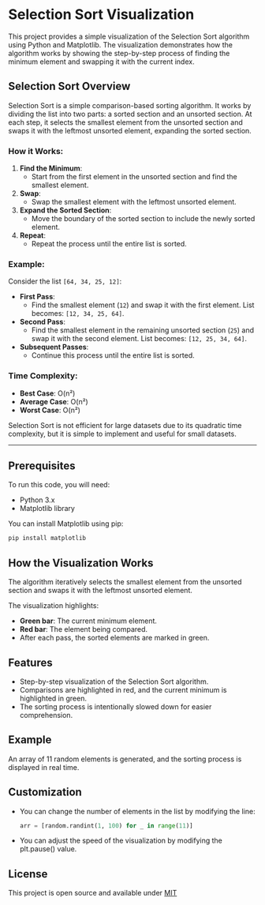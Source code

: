 # Selection Sort Visualization

This project provides a simple visualization of the Selection Sort algorithm using Python and Matplotlib. The visualization demonstrates how the algorithm works by showing the step-by-step process of finding the minimum element and swapping it with the current index.

## Selection Sort Overview

Selection Sort is a simple comparison-based sorting algorithm. It works by dividing the list into two parts: a sorted section and an unsorted section. At each step, it selects the smallest element from the unsorted section and swaps it with the leftmost unsorted element, expanding the sorted section.

### How it Works:
1. **Find the Minimum**:
   - Start from the first element in the unsorted section and find the smallest element.
2. **Swap**:
   - Swap the smallest element with the leftmost unsorted element.
3. **Expand the Sorted Section**:
   - Move the boundary of the sorted section to include the newly sorted element.
4. **Repeat**:
   - Repeat the process until the entire list is sorted.

### Example:
Consider the list `[64, 34, 25, 12]`:
- **First Pass**:
  - Find the smallest element (`12`) and swap it with the first element. List becomes: `[12, 34, 25, 64]`.
- **Second Pass**:
  - Find the smallest element in the remaining unsorted section (`25`) and swap it with the second element. List becomes: `[12, 25, 34, 64]`.
- **Subsequent Passes**:
  - Continue this process until the entire list is sorted.

### Time Complexity:
- **Best Case**: O(n²)
- **Average Case**: O(n²)
- **Worst Case**: O(n²)

Selection Sort is not efficient for large datasets due to its quadratic time complexity, but it is simple to implement and useful for small datasets.

---

## Prerequisites

To run this code, you will need:

- Python 3.x
- Matplotlib library

You can install Matplotlib using pip:
```bash
pip install matplotlib
```
## How the Visualization Works

The algorithm iteratively selects the smallest element from the unsorted section and swaps it with the leftmost unsorted element.

The visualization highlights:
- **Green bar**: The current minimum element.
- **Red bar**: The element being compared.
- After each pass, the sorted elements are marked in green.

## Features

- Step-by-step visualization of the Selection Sort algorithm.
- Comparisons are highlighted in red, and the current minimum is highlighted in green.
- The sorting process is intentionally slowed down for easier comprehension.

## Example

An array of 11 random elements is generated, and the sorting process is displayed in real time.

## Customization

- You can change the number of elements in the list by modifying the line:
  ```python
  arr = [random.randint(1, 100) for _ in range(11)]

-  You can adjust the speed of the visualization by modifying the plt.pause() value.

## License

This project is open source and available under [MIT](https://choosealicense.com/licenses/mit/)
